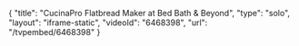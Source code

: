 {
    "title": "CucinaPro Flatbread Maker at Bed Bath & Beyond",
    "type": "solo",
    "layout": "iframe-static",
    "videoId": "6468398",
    "url": "\/tvpembed\/6468398"
}